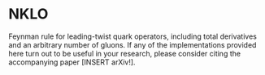 # NKLO

Feynman rule for leading-twist quark operators, including total derivatives and an arbitrary number of gluons. If any of the implementations provided here turn out to be useful in your research, please consider citing the accompanying paper [INSERT arXiv!].
